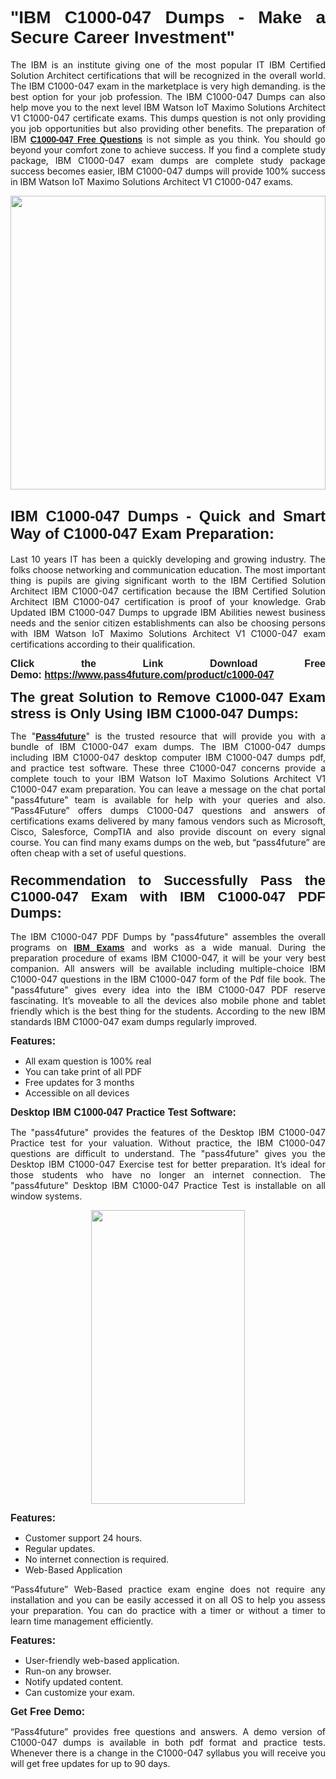 
<h1 style="text-align: justify;"><span style="font-family:Tahoma,Geneva,sans-serif;"><strong>"IBM C1000-047 Dumps - Make a Secure Career Investment"</strong></span></h1>

<p style="text-align: justify;">The IBM is an institute giving one of the most popular IT IBM Certified Solution Architect certifications that will be recognized in the overall world. The IBM C1000-047 exam in the marketplace is very high demanding. is the best option for your job profession. The IBM C1000-047 Dumps can also help move you to the next level IBM Watson IoT Maximo Solutions Architect V1 C1000-047 certificate exams. This dumps question is not only providing you job opportunities but also providing other benefits. The preparation of IBM <span style="font-family:Tahoma,Geneva,sans-serif;"><strong><a href="https://www.pass4future.com/questions/ibm/c1000-047">C1000-047 Free Questions</a></strong></span> is not simple as you think. You should go beyond your comfort zone to achieve success. If you find a complete study package, IBM C1000-047 exam dumps are complete study package success becomes easier, IBM C1000-047 dumps will provide 100% success in IBM Watson IoT Maximo Solutions Architect V1 C1000-047 exams.</p>

<p style="text-align: justify;"><a href="https://www.pass4future.com/product/c1000-047"><img alt="" src="https://lh3.googleusercontent.com/pw/AM-JKLVhEO4I138wJzOepD3laGU-R1M7eT-OTYdow6pCESip26lSeaxxzS9BVWUKuzj1e3L_MoxCfVgBEvV8ODwl1LGzlZbt6HJm3NXXplPwnYiBfuYM_eQCcVVRMaAwHdsl3AhHOZS-up7mzwmd4i4EpEGq=w1112-h625-no?authuser=0" style="width: 100%; height: 470px;" /></a></p>

<h2 style="text-align: justify;"><span style="font-size:24px;"><strong><span style="font-family:Tahoma,Geneva,sans-serif;">IBM C1000-047 Dumps - Quick and Smart Way of C1000-047 Exam Preparation:</span></strong></span></h2>

<p style="text-align: justify;">Last 10 years IT has been a quickly developing and growing industry. The folks choose networking and communication education. The most important thing is pupils are giving significant worth to the IBM Certified Solution Architect IBM C1000-047 certification because the IBM Certified Solution Architect IBM C1000-047 certification is proof of your knowledge. Grab Updated IBM C1000-047 Dumps to upgrade IBM Abilities newest business needs and the senior citizen establishments can also be choosing persons with IBM Watson IoT Maximo Solutions Architect V1 C1000-047 exam certifications according to their qualification.</p>

<p style="text-align: justify;"><strong><span style="font-family:Lucida Sans Unicode,Lucida Grande,sans-serif;"><span style="font-size:16px;">Click the Link Download Free Demo: <a href="https://www.pass4future.com/product/c1000-047">https://www.pass4future.com/product/c1000-047</a></span></span></strong></p>

<p style="text-align: justify;"><strong><span style="font-size:22px;"><span style="font-family:Tahoma,Geneva,sans-serif;">The great Solution to Remove C1000-047 Exam stress is Only Using IBM C1000-047 Dumps:</span></span></strong></p>

<p style="text-align: justify;">The "<span style="font-family:Lucida Sans Unicode,Lucida Grande,sans-serif;"><a href="https://www.pass4future.com/"><strong>Pass4future</strong></a></span>" is the trusted resource that will provide you with a bundle of IBM C1000-047 exam dumps. The IBM C1000-047 dumps including IBM C1000-047 desktop computer IBM C1000-047 dumps pdf, and practice test software. These three C1000-047 concerns provide a complete touch to your IBM Watson IoT Maximo Solutions Architect V1 C1000-047 exam preparation. You can leave a message on the chat portal "pass4future" team is available for help with your queries and also. “Pass4Future” offers dumps C1000-047 questions and answers of certifications exams delivered by many famous vendors such as Microsoft, Cisco, Salesforce, CompTIA and also provide discount on every signal course. You can find many exams dumps on the web, but “pass4future” are often cheap with a set of useful questions.</p>

<h3 style="text-align: justify;"><span style="font-size:22px;"><strong><span style="font-family:Tahoma,Geneva,sans-serif;">Recommendation to Successfully Pass the C1000-047 Exam with IBM C1000-047 PDF Dumps:</span></strong></span></h3>

<p style="text-align: justify;">The IBM C1000-047 PDF Dumps by "pass4future" assembles the overall programs on <span style="font-family:Lucida Sans Unicode,Lucida Grande,sans-serif;"><strong><a href="https://www.pass4future.com/ibm">IBM Exams</a></strong></span> and works as a wide manual. During the preparation procedure of exams IBM C1000-047, it will be your very best companion. All answers will be available including multiple-choice IBM C1000-047 questions in the IBM C1000-047 form of the Pdf file book. The "pass4future" gives every idea into the IBM C1000-047 PDF reserve fascinating. It’s moveable to all the devices also mobile phone and tablet friendly which is the best thing for the students. According to the new IBM standards IBM C1000-047 exam dumps regularly improved.</p>

<p style="text-align: justify;"><span style="font-family:Lucida Sans Unicode,Lucida Grande,sans-serif;"><span style="font-size:16px;"><strong>Features:</strong></span></span></p>

<ul>
	<li style="text-align: justify;">All exam question is 100% real</li>
	<li style="text-align: justify;">You can take print of all PDF</li>
	<li style="text-align: justify;">Free updates for 3 months </li>
	<li style="text-align: justify;">Accessible on all devices</li>
</ul>

<p style="text-align: justify;"><span style="font-family:Tahoma,Geneva,sans-serif;"><span style="font-size:16px;"><strong>Desktop IBM C1000-047 Practice Test Software:</strong></span></span></p>

<p style="text-align: justify;">The "pass4future" provides the features of the Desktop IBM C1000-047 Practice test for your valuation. Without practice, the IBM C1000-047 questions are difficult to understand. The "pass4future" gives you the Desktop IBM C1000-047 Exercise test for better preparation. It’s ideal for those students who have no longer an internet connection. The "pass4future" Desktop IBM C1000-047 Practice Test is installable on all window systems.</p>

<p style="text-align: center;"><a href="https://www.pass4future.com/product/c1000-047"><img alt="" src="https://lh3.googleusercontent.com/pw/AM-JKLV3yUm3jiqqIo1xIsj1VJ_UeysYexQY-pRYO0rIFl3vg11QZioN-gzffpw2AfKqFynWuvoXOreWrWS0swpr4xmOSWfwII2jvatteuqrfxiWGFBSHPiZUCoi33jqeymK5dmu-0enyX6tayRCAMHw05jv=s625-no?authuser=0" style="width: 70%; height: 470px;" /></a></p>

<p style="text-align: justify;"><span style="font-size:16px;"><span style="font-family:Lucida Sans Unicode,Lucida Grande,sans-serif;"><strong>Features:</strong></span></span></p>

<ul>
	<li style="text-align: justify;">Customer support 24 hours. </li>
	<li style="text-align: justify;">Regular updates. </li>
	<li style="text-align: justify;">No internet connection is required.</li>
	<li style="text-align: justify;">Web-Based Application</li>
</ul>

<p style="text-align: justify;">“Pass4future” Web-Based practice exam engine does not require any installation and you can be easily accessed it on all OS to help you assess your preparation. You can do practice with a timer or without a timer to learn time management efficiently.</p>

<p style="text-align: justify;"><strong><span style="font-size:16px;"><span style="font-family:Lucida Sans Unicode,Lucida Grande,sans-serif;">Features:</span></span></strong></p>

<ul>
	<li style="text-align: justify;">User-friendly web-based application.</li>
	<li style="text-align: justify;">Run-on any browser. </li>
	<li style="text-align: justify;">Notify updated content.</li>
	<li style="text-align: justify;">Can customize your exam.</li>
</ul>

<p style="text-align: justify;"><span style="font-size:16px;"><span style="font-family:Lucida Sans Unicode,Lucida Grande,sans-serif;"><strong>Get Free Demo:</strong></span></span></p>

<p style="text-align: justify;">“Pass4future” provides free questions and answers. A demo version of C1000-047 dumps is available in both pdf format and practice tests. Whenever there is a change in the C1000-047 syllabus you will receive you will get free updates for up to 90 days. </p>
